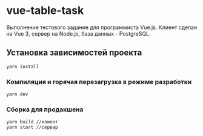 # vue-table-task

Выполнение тестового задание для программиста Vue.js. Клиент сделан на Vue 3, сервер на Node.js, база данных - PostgreSQL.

## Установка зависимостей проекта
```
yarn install
```

### Компиляция и горячая перезагрузка в режиме разработки
```
yarn dev
```

### Сборка для продакшена
```
yarn build //клиент
yarn start //сервер
